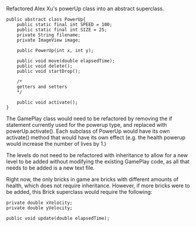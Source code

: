 Refactored Alex Xu's powerUp class into an abstract superclass.

```
public abstract class PowerUp{
    public static final int SPEED = 100;
    public static final int SIZE = 25;
    private String filename;
    private ImageView image;

    public PowerUp(int x, int y);

    public void move(double elapsedTime);
    public void delete();
    public void startDrop();

    /*
    getters and setters
    */

    public void activate();
}
```

The GamePlay class would need to be refactored by removing the if
statement currently used for the powerup type, and replaced with
powerUp.activate(). Each subclass of PowerUp would have its own
activate() method that would have its own effect (e.g. the health
powerup would increase the number of lives by 1.)

The levels do not need to be refactored with inheritance to allow
for a new level to be added without modifying the existing 
GamePlay code, as all that needs to be added is a new text file.

Right now, the only bricks in game are bricks with different
amounts of health, which does not require inheritance. However,
if more bricks were to be added, this Brick superclass would require
the following:

```
private double xVelocity;
private double yVelocity;

public void update(double elapsedTime);
```